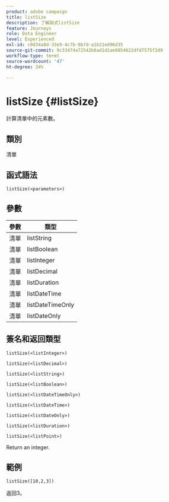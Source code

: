 ```yaml
---
product: adobe campaign
title: listSize
description: 了解函式listSize
feature: Journeys
role: Data Engineer
level: Experienced
exl-id: c0d34a8d-33e9-4c7b-9b7d-a1b21ed96d35
source-git-commit: 9c33474a72542b6ad1d1ae0854622dfd7575f2d9
workflow-type: tm+mt
source-wordcount: '47'
ht-degree: 34%

---
```


# listSize {#listSize}

計算清單中的元素數。

## 類別

清單

## 函式語法

`listSize(<parameters>)`

## 參數

| 參數 | 類型 |
|-----------|------------------|
| 清單 | listString |
| 清單 | listBoolean |
| 清單 | listInteger |
| 清單 | listDecimal |
| 清單 | listDuration |
| 清單 | listDateTime |
| 清單 | listDateTimeOnly |
| 清單 | listDateOnly |

## 簽名和返回類型

`listSize(<listInteger>)`

`listSize(<listDecimal>)`

`listSize(<listString>)`

`listSize(<listBoolean>)`

`listSize(<listDateTimeOnly>)`

`listSize(<listDateTime>)`

`listSize(<listDateOnly>)`

`listSize(<listDuration>)`

`listSize(<listPoint>)`

Return an integer.

## 範例

`listSize([10,2,3])`

返回3。
